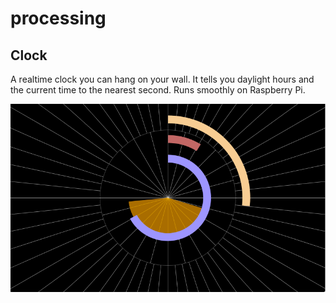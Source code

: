 # processing

## Clock

A realtime clock you can hang on your wall. It tells you daylight hours and the current time to the nearest second. Runs smoothly on Raspberry Pi.

![clock](clock.png)